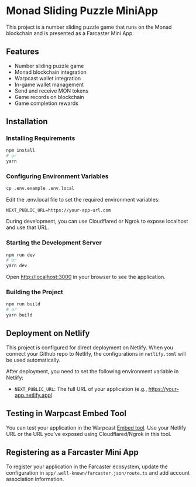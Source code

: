 # Monad Sliding Puzzle MiniApp

This project is a number sliding puzzle game that runs on the Monad blockchain and is presented as a Farcaster Mini App.

## Features

- Number sliding puzzle game
- Monad blockchain integration
- Warpcast wallet integration
- In-game wallet management
- Send and receive MON tokens
- Game records on blockchain
- Game completion rewards

## Installation

### Installing Requirements

```bash
npm install
# or
yarn
```

### Configuring Environment Variables

```bash
cp .env.example .env.local
```

Edit the .env.local file to set the required environment variables:

```
NEXT_PUBLIC_URL=https://your-app-url.com
```

During development, you can use Cloudflared or Ngrok to expose localhost and use that URL.

### Starting the Development Server

```bash
npm run dev
# or
yarn dev
```

Open [http://localhost:3000](http://localhost:3000) in your browser to see the application.

### Building the Project

```bash
npm run build
# or
yarn build
```

## Deployment on Netlify

This project is configured for direct deployment on Netlify. When you connect your Github repo to Netlify, the configurations in `netlify.toml` will be used automatically.

After deployment, you need to set the following environment variable in Netlify:
- `NEXT_PUBLIC_URL`: The full URL of your application (e.g., https://your-app.netlify.app)

## Testing in Warpcast Embed Tool

You can test your application in the Warpcast [Embed tool](https://warpcast.com/~/developers/mini-apps/embed). Use your Netlify URL or the URL you've exposed using Cloudflared/Ngrok in this tool.

## Registering as a Farcaster Mini App

To register your application in the Farcaster ecosystem, update the configuration in `app/.well-known/farcaster.json/route.ts` and add account association information.
